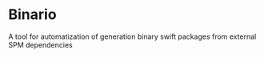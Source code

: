 # Binario

A tool for automatization of generation binary swift packages from external SPM dependencies
